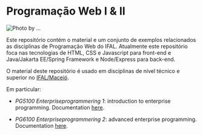 # Programação Web I &amp; II 


![](https://media.licdn.com/dms/image/D4D16AQGXjDuJTi0xew/profile-displaybackgroundimage-shrink_350_1400/0/1664726164160?e=1684368000&v=beta&t=afU-9CR7WwOmTaS-dhowG7vUiZFkr7EbIxvGEEkuE8c  "Photo by ...")

Este repositório contém o material e um conjunto de exemplos relacionados as disciplinas de Programação Web do IFAL.
Atualmente este repositório foca nas tecnologias de HTML, CSS e Javascript para front-end e Java/Jakarta EE/Spring Framework e Node/Express para back-end.

O material deste repositório é usado em disciplinas de nível técnico e superior no [IFAL/Maceió](https://www2.ifal.edu.br/campus/maceio/). 

Em particular:

* *PG5100 Enterpriseprogrammering 1*: introduction to enterprise programming. 
   Documentation [here](doc/intro/main.md).

* *PG6100 Enterpriseprogrammering 2*: advanced enterprise programming.
   Documentation [here](doc/advanced/main.md). 

 
